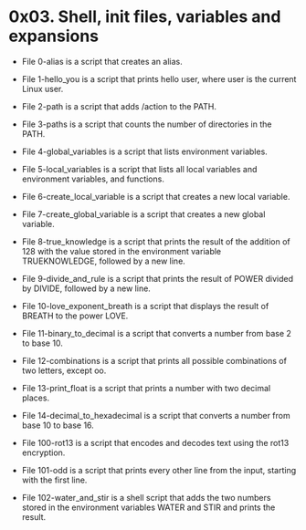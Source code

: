 # 0x03. Shell, init files, variables and expansions
* File 0-alias is a script that creates an alias.

* File 1-hello_you is a script that prints hello user, where user is the current Linux user.

* File 2-path is a script that adds /action to the PATH.

* File 3-paths is a script that counts the number of directories in the PATH.

* File 4-global_variables is a script that lists environment variables.

* File 5-local_variables is a script that lists all local variables and environment variables, and functions.

* File 6-create_local_variable is a script that creates a new local variable.

* File 7-create_global_variable is a script that creates a new global variable.

* File 8-true_knowledge is a script that prints the result of the addition of 128 with the value stored in the environment variable TRUEKNOWLEDGE, followed by a new line.

* File 9-divide_and_rule is a script that prints the result of POWER divided by DIVIDE, followed by a new line.

* File 10-love_exponent_breath is a script that displays the result of BREATH to the power LOVE.

* File 11-binary_to_decimal is a script that converts a number from base 2 to base 10.

* File 12-combinations is a script that prints all possible combinations of two letters, except oo.

* File 13-print_float is a script that prints a number with two decimal places.

* File 14-decimal_to_hexadecimal is a script that converts a number from base 10 to base 16.

* File 100-rot13 is a script that encodes and decodes text using the rot13 encryption.

* File 101-odd is a script that prints every other line from the input, starting with the first line.

* File 102-water_and_stir is a shell script that adds the two numbers stored in the environment variables WATER and STIR and prints the result.

